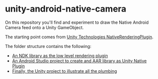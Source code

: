 # unity-android-native-camera

On this repository you'll find and experiment to draw the Native Android Camera feed onto a Unity GameObject.

The starting point comes from [Unity Technologies NativeRenderingPlugin](https://bitbucket.org/Unity-Technologies/graphicsdemos/src/364ac57cea5c197ca9b7015ba29dcc1ff94c9f61/NativeRenderingPlugin/).

The folder structure contains the following:
* [An NDK library as the low level rendering plugin](NativeCameraPlugin)
* [An Android Studio project to create and AAR library as Unity Native Plugin](UnityAndroidCameraPlugin)
* [Finally, the Unity project to illustrate all the plumbing](UnityAndroidCamera)
